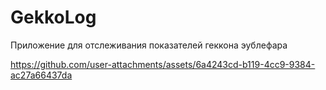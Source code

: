 # GekkoLog

Приложение для отслеживания показателей геккона эублефара

https://github.com/user-attachments/assets/6a4243cd-b119-4cc9-9384-ac27a66437da
